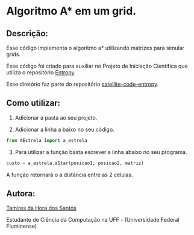 # Algoritmo A* em um grid.

## Descrição:

Esse código implementa o algoritmo a* utilizando matrizes para simular grids.

Esse código foi criado para auxiliar no Projeto de Iniciação Científica que utiliza o repositório [Entropy](https://github.com/LucasMartelloNogueira/Entropy).

Esse diretório faz parte do repositório [satellite-code-entropy](https://github.com/filhaDeHades/satellite-code-entropy).

## Como utilizar:
1. Adicionar a pasta ao seu projeto.

2. Adicionar a linha a baixo no seu código.
```python
from AEstrela import a_estrela
```
3. Para utilizar a função basta escrever a linha abaixo no seu programa.
```python
custo = a_estrela.aStar(posicao1, posicao2, matriz)
```
A função retornará o a distância entre as 2 células.

## Autora:
[Tamires da Hora dos Santos](https://www.linkedin.com/in/tamires-da-hora-dos-santos-851a96170/)

Estudante de Ciência da Computação na UFF - (Universidade Federal Fluminense)